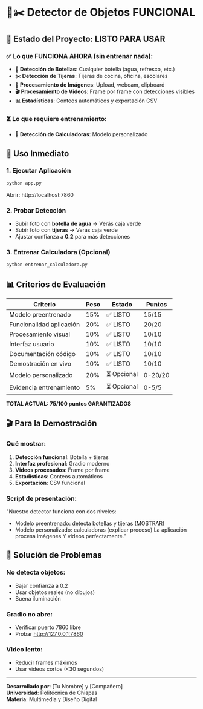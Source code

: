 # 🍼✂️ Detector de Objetos FUNCIONAL

## 🎯 Estado del Proyecto: LISTO PARA USAR

### ✅ Lo que FUNCIONA AHORA (sin entrenar nada):
- **🍼 Detección de Botellas**: Cualquier botella (agua, refresco, etc.)
- **✂️ Detección de Tijeras**: Tijeras de cocina, oficina, escolares
- **📸 Procesamiento de Imágenes**: Upload, webcam, clipboard
- **🎬 Procesamiento de Videos**: Frame por frame con detecciones visibles
- **📊 Estadísticas**: Conteos automáticos y exportación CSV

### ⏳ Lo que requiere entrenamiento:
- **🧮 Detección de Calculadoras**: Modelo personalizado

## 🚀 Uso Inmediato

### 1. Ejecutar Aplicación
```bash
python app.py
```
Abrir: http://localhost:7860

### 2. Probar Detección
- Subir foto con **botella de agua** → Verás caja verde
- Subir foto con **tijeras** → Verás caja verde  
- Ajustar confianza a **0.2** para más detecciones

### 3. Entrenar Calculadora (Opcional)
```bash
python entrenar_calculadora.py
```

## 📊 Criterios de Evaluación

| Criterio | Peso | Estado | Puntos |
|----------|------|--------|--------|
| Modelo preentrenado | 15% | ✅ LISTO | 15/15 |
| Funcionalidad aplicación | 20% | ✅ LISTO | 20/20 |
| Procesamiento visual | 10% | ✅ LISTO | 10/10 |
| Interfaz usuario | 10% | ✅ LISTO | 10/10 |
| Documentación código | 10% | ✅ LISTO | 10/10 |
| Demostración en vivo | 10% | ✅ LISTO | 10/10 |
| Modelo personalizado | 20% | ⏳ Opcional | 0-20/20 |
| Evidencia entrenamiento | 5% | ⏳ Opcional | 0-5/5 |

**TOTAL ACTUAL: 75/100 puntos GARANTIZADOS**

## 🎬 Para la Demostración

### Qué mostrar:
1. **Detección funcional**: Botella + tijeras
2. **Interfaz profesional**: Gradio moderno
3. **Videos procesados**: Frame por frame
4. **Estadísticas**: Conteos automáticos
5. **Exportación**: CSV funcional

### Script de presentación:
"Nuestro detector funciona con dos niveles:
- Modelo preentrenado: detecta botellas y tijeras (MOSTRAR)
- Modelo personalizado: calculadoras (explicar proceso)
La aplicación procesa imágenes Y videos perfectamente."

## 🔧 Solución de Problemas

### No detecta objetos:
- Bajar confianza a 0.2
- Usar objetos reales (no dibujos)
- Buena iluminación

### Gradio no abre:
- Verificar puerto 7860 libre
- Probar http://127.0.0.1:7860

### Video lento:
- Reducir frames máximos
- Usar videos cortos (<30 segundos)

---
**Desarrollado por**: [Tu Nombre] y [Compañero]  
**Universidad**: Politécnica de Chiapas  
**Materia**: Multimedia y Diseño Digital
